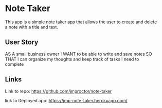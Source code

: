 # Note Taker

This app is a simple note taker app that allows the user to create and delete a note with a title and text.

## User Story

AS A small business owner
I WANT to be able to write and save notes
SO THAT I can organize my thoughts and keep track of tasks I need to complete

## Links

Link to repo: https://github.com/jmproctor/note-taker

link to Deployed app: https://jmp-note-taker.herokuapp.com/